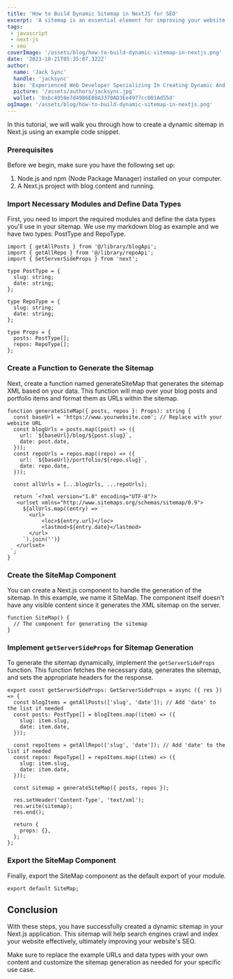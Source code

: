 ```yaml
---
title: 'How to Build Dynamic Sitemap in NextJS for SEO'
excerpt: 'A sitemap is an essential element for improving your website search engine optimization aka SEO and it can help search engines like Google to index your website pages more efficiently.'
tags: 
 - javascript
 - next-js
 - seo
coverImage: '/assets/blog/how-to-build-dynamic-sitemap-in-nextjs.png'
date: '2023-10-21T05:35:07.322Z'
author:
  name: 'Jack Sync'
  handle: 'jacksync'
  bio: 'Experienced Web Developer Specializing In Creating Dynamic And User-Friendly Websites And Applications. Proficient In React, NextJS And More.'
  picture: '/assets/authors/jacksync.jpg'
  wallet: '0xbc4958e7d4986E08A3370AD3Ee4977cc001Ad55d'
ogImage: '/assets/blog/how-to-build-dynamic-sitemap-in-nextjs.png'
---
```


In this tutorial, we will walk you through how to create a dynamic sitemap in Next.js using an example code snippet.

### Prerequisites

Before we begin, make sure you have the following set up:

1. Node.js and npm (Node Package Manager) installed on your computer.
2. A Next.js project with blog content and running.

### Import Necessary Modules and Define Data Types

First, you need to import the required modules and define the data types you'll use in your sitemap. We use my markdown blog as example and we have two types: PostType and RepoType.

```JS
import { getAllPosts } from '@/library/blogApi';
import { getAllRepo } from '@/library/repoApi';
import { GetServerSideProps } from 'next';

type PostType = {
  slug: string;
  date: string;
};

type RepoType = {
  slug: string;
  date: string;
};

type Props = {
  posts: PostType[];
  repos: RepoType[];
};

```

### Create a Function to Generate the Sitemap

Next, create a function named generateSiteMap that generates the sitemap XML based on your data. This function will map over your blog posts and portfolio items and format them as URLs within the sitemap.

```JS
function generateSiteMap({ posts, repos }: Props): string {
  const baseUrl = 'https://www.yourwebsite.com'; // Replace with your website URL
  const blogUrls = posts.map((post) => ({
    url: `${baseUrl}/blog/${post.slug}`,
    date: post.date,
  }));
  const repoUrls = repos.map((repo) => ({
    url: `${baseUrl}/portfolio/${repo.slug}`,
    date: repo.date,
  }));

  const allUrls = [...blogUrls, ...repoUrls];

  return `<?xml version="1.0" encoding="UTF-8"?>
   <urlset xmlns="http://www.sitemaps.org/schemas/sitemap/0.9">
     ${allUrls.map((entry) => `
       <url>
           <loc>${entry.url}</loc>
           <lastmod>${entry.date}</lastmod>
       </url>
     `).join('')}
   </urlset>
 `;
}

```

### Create the SiteMap Component

You can create a Next.js component to handle the generation of the sitemap. In this example, we name it SiteMap. The component itself doesn't have any visible content since it generates the XML sitemap on the server.

```JS
function SiteMap() {
  // The component for generating the sitemap
}

```

### Implement `getServerSideProps` for Sitemap Generation

To generate the sitemap dynamically, implement the `getServerSideProps` function. This function fetches the necessary data, generates the sitemap, and sets the appropriate headers for the response.

```JS
export const getServerSideProps: GetServerSideProps = async ({ res }) => {
  const blogItems = getAllPosts(['slug', 'date']); // Add 'date' to the list if needed
  const posts: PostType[] = blogItems.map((item) => ({
    slug: item.slug,
    date: item.date,
  }));

  const repoItems = getAllRepo(['slug', 'date']); // Add 'date' to the list if needed
  const repos: RepoType[] = repoItems.map((item) => ({
    slug: item.slug,
    date: item.date,
  }));

  const sitemap = generateSiteMap({ posts, repos });

  res.setHeader('Content-Type', 'text/xml');
  res.write(sitemap);
  res.end();

  return {
    props: {},
  };
};

```

### Export the SiteMap Component

Finally, export the SiteMap component as the default export of your module.

```JS
export default SiteMap;

```

## Conclusion

With these steps, you have successfully created a dynamic sitemap in your Next.js application. This sitemap will help search engines crawl and index your website effectively, ultimately improving your website's SEO.

Make sure to replace the example URLs and data types with your own content and customize the sitemap generation as needed for your specific use case.

